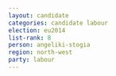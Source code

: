 ```yaml
---
layout: candidate
categories: candidate labour
election: eu2014
list-rank: 8
person: angeliki-stogia
region: north-west
party: labour
---
```

